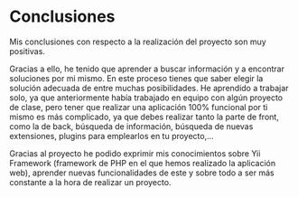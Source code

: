 # Conclusiones

Mis conclusiones con respecto a la realización del proyecto son muy positivas.

Gracias a ello, he tenido que aprender a buscar información y a encontrar soluciones por mi mismo. En este proceso tienes que saber elegir la solución adecuada de entre muchas posibilidades. He aprendido a trabajar solo, ya que anteriormente había trabajado en equipo con algún proyecto de clase, pero tener que realizar una aplicación 100% funcional por ti mismo es más complicado, ya que debes realizar tanto la parte de front, como la de back, búsqueda de información, búsqueda de nuevas extensiones, plugins para emplearlos en tu proyecto,...

Gracias al proyecto he podido exprimir mis conocimientos sobre Yii Framework (framework de PHP en el que hemos realizado la aplicación web), aprender nuevas funcionalidades de este y sobre todo a ser más constante a la hora de realizar un proyecto.
